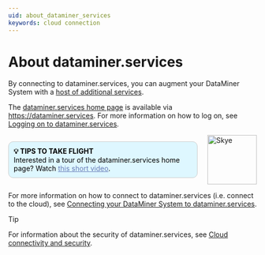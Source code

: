 ```yaml
---
uid: about_dataminer_services
keywords: cloud connection
---
```


# About dataminer.services

By connecting to dataminer.services, you can augment your DataMiner System with a [host of additional services](xref:Overview_dataminer_services).

The [dataminer.services home page](xref:dataminer_services_home_page) is available via <https://dataminer.services>. For more information on how to log on, see [Logging on to dataminer.services](xref:Logging_on_to_dataminer_services).

<div style="display: flex; align-items: center; justify-content: space-between; margin: 0 auto; max-width: 100%;">
  <div style="border: 1px solid #ccc; border-radius: 10px; padding: 10px; flex-grow: 1; background-color: #DEF7FF; margin-right: 20px; color: #000000;">
    <b>💡 TIPS TO TAKE FLIGHT</b><br>
    Interested in a tour of the dataminer.services home page? Watch <a href="xref:dataminer_services_home_page" style="color: #657AB7;">this short video</a>.
  </div>
  <img src="~/images/Skye.svg" alt="Skye" style="width: 100px; flex-shrink: 0;">
</div>

For more information on how to connect to dataminer.services (i.e. connect to the cloud), see [Connecting your DataMiner System to dataminer.services](xref:Connecting_your_DataMiner_System_to_the_cloud).

> [!TIP]
> For information about the security of dataminer.services, see [Cloud connectivity and security](xref:Cloud_connectivity_and_security).
